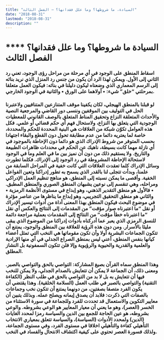 ```yaml
---
title: "السيادة، ما شروطها؟ وما علل فقدانها؟ – الفصل الثالث"
date: "2018-08-31"
lastmod: "2018-08-31"
description: ""
---
```

# **** **السيادة ما شروطها؟ وما علل فقدانها؟ الفصل الثالث**

### اسقاط المنطق على الوجود في أي مرحلة من مراحل رؤى الوجود، تعني رد الثاني إلى الأول. ويمكن لهذا الرد أن يكون من جنس رد المنزل الذي نريد بنائه إلى الرسم المعماري الذي وضعناه ليكون دليلنا في بنائه: فيكون العمل متعلقا بمرحلتي “خلق” شيء: • أولاهما على الورق • والثانية في الوجود الخارجي.

### لو قبلنا بالمنطق الهيجلي، لكان يكفينا موقف المتنازعين المتنافيين ولاعتبرنا الحل في التوليف بين الموقفين وننسى دور القاضي والمرجعية النصية والأحداث المتعلقة النزاع وتحقيق المناط المتعلق بالوصف القانوني للمعطيات الوجودية التي يتعلق بها النزاع، ولاستحال فهم أي حكم قضائي أو علمي. فكل هذه العوامل تكوّن شبكة من العلاقات هي البنية المحددة للحكم والمحددة، خاصة لما يعتريه دائما من عدم مطابقة تحول دون القطع والبقاء اجتهادا بحسب المتوفر من شروط الإدراك الذي هو دائما دون الإحاطة بالموجود في أي نازلة مهما كانت بسيطة، ناهيك عن الحكم في محددات ظاهرات الطبيعة والتاريخ. ولا يستقيم ذلك من دون أن نميز بين ما في العلم وما في الوجود لاستحالة الإحاطة المشروطة في رد الوجود إلى الإدراك. فكلما تطورت وسائل الإدراك كلما تعقدت العلاقات التي كانت خفية في المراحل السابقة من علمنا، وبدأت تتجلى لنا بالقدر الذي يسمح به تطور إدراكنا وتعين الفواعل الخفية. وأقصى ما يمكن نسبته إلى المنطق، هو مناهج تنظيم العمل الإدراكي ومراحله، وهي تنقسم إلى نوعين يشبهان المنطق الصوري والمنطق المطبق. • فالأول هو منطق التقدير الذهني، وهو إبداع في مستوى الأنظمة الرمزية • والثاني هو منطق التحقيق التجريبي، وهو إبداع ما يناظرها من عناصر مؤثرة في موضوع البحث فيكون المنطق بهذا المعنى أداة من أدوات تيسير الإدراك أو نقل “ما اعتبرناه صوار مؤقت” من المقدمات إلى النتائج والعكس أي نقل “ما اعتبرناه خطأ مؤقت” من النتائج إلى المقدمات بعملية مراجعة دائمة للنسق الرمزي الذي يعبر عما أدركناه بأدوات إدراكنا من الموضوع الذي يبقى مليئا بالأسرار. ومن دون هذه الرؤية للعلاقة بين المنطق والوجود، يمتنع أن تتكون الجماعات البشرية أولا وأن تكون مقوماتها هي النخب التي تمثل أعضاء كيانها بنفس المنطق، أعني ليس بمنطق الصراع الجدلي في أي منها الإرادية والعلمية والقدرية والحيوية والرؤيوية وإلا فلن تتكون السمفونية بل النشاز المطلق.

### وهذا المنطق سماه القرآن بصيغ المشاركة: التواصي بالحق والتواصي بالصبر. ومعنى ذلك، أن الجماعة لا يمكن أن تتعايش بالصدام الجدلي، ولا يمكن للنخب فيها أن تتعايش به بل لا بد من التواصي بالحق في طلب النظر (الكفاءة التقنية) والتواصي بالصبر في طلب العمل (السلامة الخلقية). وهذا يقتضي أن يكون الفرد متصفا بصفتين، من دونهما يمتنع أن تتكون نخب وجماعات بالصفات التي ذكرت: فلابد أن يصدق إيمانه ويصلح عمله. وبذلك يتبين أن معايير التكوين والاستعمال قد تحددت للفرد وللجماعة في سورة الاستثناء من الخسر (العصر)، وهو ما يعني أن معيار المعايير هو الوعي بشروطه. والوعي بشروطه، هو عين الحاجة للجمع بين الدين والسياسة رمزا لمحدد الغايات (الدين) ولمحدد الأدوات (السياسة)، والسياسة تتعلق بمعياري الانتخاب التأهيلي كفاءة والتأهيلي اخلاقا في مستوى الفرد، وفي مستوى الجماعة، ولذلك فسورة العصر تحتوي على كيفية اكتشاف الانتحال والفساد في النخب.

###